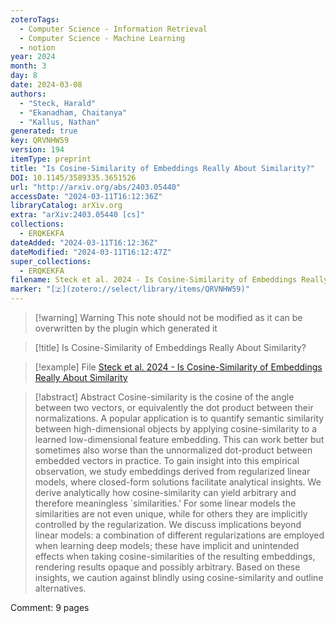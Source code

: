 ```yaml
---
zoteroTags:
  - Computer Science - Information Retrieval
  - Computer Science - Machine Learning
  - notion
year: 2024
month: 3
day: 8
date: 2024-03-08
authors:
  - "Steck, Harald"
  - "Ekanadham, Chaitanya"
  - "Kallus, Nathan"
generated: true
key: QRVNHW59
version: 194
itemType: preprint
title: "Is Cosine-Similarity of Embeddings Really About Similarity?"
DOI: 10.1145/3589335.3651526
url: "http://arxiv.org/abs/2403.05440"
accessDate: "2024-03-11T16:12:36Z"
libraryCatalog: arXiv.org
extra: "arXiv:2403.05440 [cs]"
collections:
  - ERQKEKFA
dateAdded: "2024-03-11T16:12:36Z"
dateModified: "2024-03-11T16:12:47Z"
super_collections:
  - ERQKEKFA
filename: Steck et al. 2024 - Is Cosine-Similarity of Embeddings Really About Similarity
marker: "[🇿](zotero://select/library/items/QRVNHW59)"
---
```


>[!warning] Warning
> This note should not be modified as it can be overwritten by the plugin which generated it

> [!title] Is Cosine-Similarity of Embeddings Really About Similarity?

> [!example] File
> [Steck et al. 2024 - Is Cosine-Similarity of Embeddings Really About Similarity](Steck%20et%20al.%202024%20-%20Is%20Cosine-Similarity%20of%20Embeddings%20Really%20About%20Similarity.pdf)

> [!abstract] Abstract
> Cosine-similarity is the cosine of the angle between two vectors, or equivalently the dot product between their normalizations. A popular application is to quantify semantic similarity between high-dimensional objects by applying cosine-similarity to a learned low-dimensional feature embedding. This can work better but sometimes also worse than the unnormalized dot-product between embedded vectors in practice. To gain insight into this empirical observation, we study embeddings derived from regularized linear models, where closed-form solutions facilitate analytical insights. We derive analytically how cosine-similarity can yield arbitrary and therefore meaningless `similarities.' For some linear models the similarities are not even unique, while for others they are implicitly controlled by the regularization. We discuss implications beyond linear models: a combination of different regularizations are employed when learning deep models; these have implicit and unintended effects when taking cosine-similarities of the resulting embeddings, rendering results opaque and possibly arbitrary. Based on these insights, we caution against blindly using cosine-similarity and outline alternatives.

Comment: 9 pages

